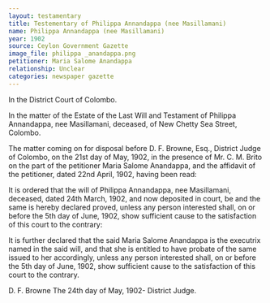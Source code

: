 ```yaml
---
layout: testamentary
title: Testementary of Philippa Annandappa (nee Masillamani)
name: Philippa Annandappa (nee Masillamani)
year: 1902
source: Ceylon Government Gazette
image_file: philippa _anandappa.png
petitioner: Maria Salome Anandappa
relationship: Unclear
categories: newspaper gazette
---
```


In the District Court of Colombo.

In the matter of the Estate of the Last Will and Testament of Philippa Annandappa, nee Masillamani, deceased, of New Chetty Sea Street, Colombo.

The matter coming on for disposal before D. F. Browne, Esq., District Judge of Colombo, on the 21st day of May, 1902, in the presence of Mr. C. M. Brito on the part of the petitioner Maria Salome Anandappa, and the affidavit of the petitioner, dated 22nd April, 1902, having been read:

It is ordered that the will of Philippa Annandappa, nee Masillamani, deceased, dated 24th March, 1902, and now deposited in court, be and the same is hereby declared proved, unless any person interested shall, on or before the 5th day of June, 1902, show sufficient cause to the satisfaction of this court to the contrary:

It is further declared that the said Maria Salome Anandappa is the executrix named in the said will, and that she is entitled to have probate of the same issued to her accordingly, unless any person interested shall, on or before the 5th day of June, 1902, show sufficient cause to the satisfaction of this court to the contrary.

D. F. Browne
The 24th day of May, 1902-
District Judge.